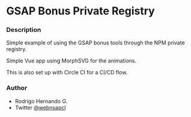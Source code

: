 # GSAP Bonus Private Registry

### Description
Simple example of using the GSAP bonus tools through the NPM private registry.

Simple Vue app using MorphSVG for the animations.

This is also set up with Circle CI for a CI/CD flow.

### Author
- Rodrigo Hernando G.
- Twitter [@webnsapcl](https://twitter.com/websnapcl/)
